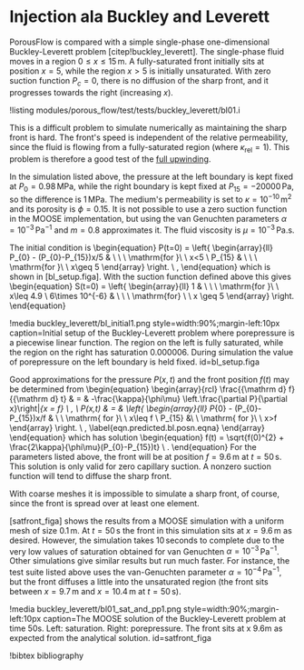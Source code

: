 # Injection ala Buckley and Leverett

PorousFlow is compared with a simple single-phase one-dimensional
Buckley-Leverett problem [citep!buckley_leverett].  The single-phase fluid moves in a region
$0\leq x\leq 15\,$m.  A fully-saturated front initially sits at
position $x=5$, while the region $x>5$ is initially unsaturated.  With
zero suction function $P_{c} = 0$, there is no diffusion of the sharp
front, and it progresses towards the right (increasing $x$).

!listing modules/porous_flow/test/tests/buckley_leverett/bl01.i

This is a difficult problem to simulate numerically as maintaining the sharp
front is hard.  The front's speed is independent of the relative
permeability, since the fluid is flowing from a fully-saturated region
(where $\kappa_{\mathrm{rel}}=1$).  This problem is therefore a good
test of the [full upwinding](upwinding.md).

In the simulation listed above, the pressure at the left boundary is kept
fixed at $P_{0}=0.98\,$MPa, while the right boundary is kept fixed at
$P_{15}=-20000\,$Pa, so the difference is $1\,$MPa.  The medium's
permeability is set to $\kappa = 10^{-10}\,\mathrm{m}^{2}$ and its
porosity is $\phi = 0.15$.  It is not possible to use a zero suction
function in the MOOSE implementation, but using the van Genuchten
parameters $\alpha = 10^{-3}\,$Pa$^{-1}$ and $m=0.8$ approximates it.
The fluid viscosity is $\mu = 10^{-3}\,$Pa.s.

The initial condition is
\begin{equation}
P(t=0) = \left\{
\begin{array}{ll}
P_{0} - (P_{0}-P_{15})x/5 & \ \ \ \mathrm{for }\ \ x<5 \\
P_{15} & \ \ \ \mathrm{for }\ \ x\geq 5
\end{array}
\right. \ ,
\end{equation}
which is shown in
[bl_setup.figa].  With the suction function defined above
this gives
\begin{equation}
S(t=0) = \left\{
\begin{array}{ll}
1 & \ \ \ \mathrm{for }\ \ x\leq 4.9 \\
6\times 10^{-6} & \ \ \ \mathrm{for} \ \ x \geq 5
\end{array}
\right.
\end{equation}

!media buckley_leverett/bl_initial1.png style=width:90%;margin-left:10px caption=Initial setup of the Buckley-Leverett problem where porepressure is a piecewise linear function.  The region on the left is fully saturated, while the region on the right has saturation 0.000006.  During simulation the value of porepressure on the left boundary is held fixed.  id=bl_setup.figa

Good approximations for the pressure $P(x,t)$
and the front position $f(t)$ may be determined from
\begin{equation}
\begin{array}{rcl}
\frac{{\mathrm d} f}{{\mathrm d} t} & = & -\frac{\kappa}{\phi\mu}
\left.\frac{\partial  P}{\partial x}\right|_{x = f} \ , \\
P(x,t) & = & \left\{
\begin{array}{ll}
P_{0} - (P_{0}-P_{15})x/f & \ \ \mathrm{ for }\ \ x\leq f  \\
P_{15} &\ \ \mathrm{ for }\ \  x>f
\end{array}
\right. \ ,
\label{eqn.predicted.bl.posn.eqna}
\end{array}
\end{equation}
which has solution
\begin{equation}
f(t) = \sqrt{f(0)^{2} + \frac{2\kappa}{\phi\mu}(P_{0}-P_{15})t} \ .
\end{equation}
For the parameters listed above, the front will be at position
$f=9.6\,$m at $t=50\,$s.  This solution is only valid for zero
capillary suction.  A nonzero suction function will tend to diffuse
the sharp front.

With coarse meshes it is impossible to simulate a sharp front, of
course, since the front is spread over at least one element.

[satfront_figa] shows the results from a MOOSE simulation
with a uniform mesh of size $0.1\,$m.  At $t=50\,$s the front in this
simulation sits at $x=9.6\,$m as desired.  However, the simulation
takes $10\,$seconds to complete due to the very low values of saturation
obtained for van Genuchten $\alpha=10^{-3}\,$Pa$^{-1}$.  Other
simulations give similar results but run much faster.  For instance,
the test suite listed above uses the van-Genuchten parameter
$\alpha=10^{-4}\,$Pa$^{-1}$, but the front diffuses a little into the
unsaturated region (the front sits between $x=9.7\,$m and $x=10.4\,$m
at $t=50\,$s).

!media buckley_leverett/bl01_sat_and_pp1.png style=width:90%;margin-left:10px caption=The MOOSE solution of the Buckley-Leverett problem at time 50s.  Left: saturation.  Right: porepressure.  The front sits at x 9.6m as expected from the analytical solution. id=satfront_figa

!bibtex bibliography
